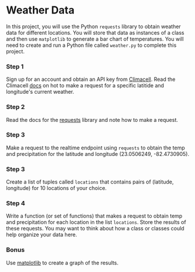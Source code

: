 # Weather Data

In this project, you will use the Python `requests` library to obtain weather data for different locations.
You will store that data as instances of a class and then use `matplotlib` to generate a bar chart of temperatures.
You will need to create and run a Python file called `weather.py` to complete this project.

### Step 1
Sign up for an account and obtain an API key from [Climacell](https://developer.climacell.co/). Read the Climacell [docs](https://developer.climacell.co/v3/reference#get-realtime) on hot to make a request for a specific latitide and longitude's current weather.

### Step 2
Read the docs for the [requests](https://requests.readthedocs.io/en/master/user/quickstart/) library and note how to make a request.

### Step 3
Make a request to the realtime endpoint using `requests` to obtain the temp and precipitation for the latitude and longitude (23.0506249, -82.4730905).

### Step 3
Create a list of tuples called `locations` that contains pairs of (latitude, longitude) for 10 locations of your choice.

### Step 4
Write a function (or set of functions) that makes a request to obtain temp and precipitation for each location in the list `locations`. 
Store the results of these requests.
You may want to think about how a class or classes could help organize your data here.

### Bonus
Use [matplotlib](https://matplotlib.org/3.1.1/gallery/lines_bars_and_markers/barh.html) to create a graph of the results.





